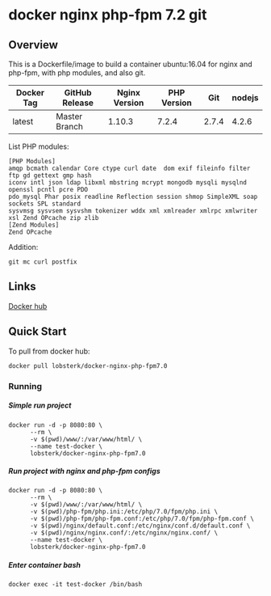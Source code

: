 # docker nginx php-fpm 7.2 git

## Overview

This is a Dockerfile/image to build a container ubuntu:16.04 for nginx and php-fpm, with php modules, and also git.

| Docker Tag 	| GitHub Release 	| Nginx Version 	| PHP Version 	| Git           | nodejs           |
|------------	|----------------	|---------------	|-------------	|-------------	| -------------	   |
| latest     	| Master Branch  	| 1.10.3        	|   7.2.4    	| 2.7.4         |  4.2.6           |


List PHP modules:
```
[PHP Modules]
amqp bcmath calendar Core ctype curl date  dom exif fileinfo filter ftp gd gettext gmp hash
iconv intl json ldap libxml mbstring mcrypt mongodb mysqli mysqlnd openssl pcntl pcre PDO
pdo_mysql Phar posix readline Reflection session shmop SimpleXML soap sockets SPL standard 
sysvmsg sysvsem sysvshm tokenizer wddx xml xmlreader xmlrpc xmlwriter xsl Zend OPcache zip zlib
[Zend Modules]
Zend OPcache
```
Addition:

`git mc curl postfix`

## Links 
[Docker hub](https://hub.docker.com/r/lobsterk/docker-nginx-php-fpm7.0/)

## Quick Start

To pull from docker hub:

`docker pull lobsterk/docker-nginx-php-fpm7.0`

### Running
##### Simple run project 
```     
docker run -d -p 8080:80 \
      --rm \
      -v $(pwd)/www/:/var/www/html/ \
      --name test-docker \
      lobsterk/docker-nginx-php-fpm7.0
```

##### Run project with nginx and php-fpm configs
```     
docker run -d -p 8080:80 \
      --rm \
      -v $(pwd)/www/:/var/www/html/ \
      -v $(pwd)/php-fpm/php.ini:/etc/php/7.0/fpm/php.ini \
      -v $(pwd)/php-fpm/php-fpm.conf:/etc/php/7.0/fpm/php-fpm.conf \
      -v $(pwd)/nginx/default.conf:/etc/nginx/conf.d/default.conf \
      -v $(pwd)/nginx/nginx.conf/:/etc/nginx/nginx.conf/ \
      --name test-docker \
      lobsterk/docker-nginx-php-fpm7.0
```

##### Enter container bash

`docker exec -it test-docker /bin/bash`